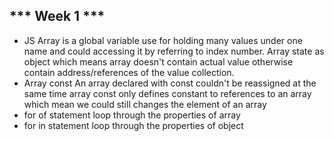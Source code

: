 *** Week 1 ***
-----------
- JS Array 
    is a global variable use for holding many values under one name and could accessing it by referring to index number. Array state as object which means array doesn't contain actual value otherwise contain address/references of the value collection.    
- Array const
    An array declared with const couldn't be reassigned at the same time array const only defines constant to references to an array which mean we could still changes the element of an array
- for of 
    statement loop through the properties of array
- for in 
    statement loop through the properties of object
